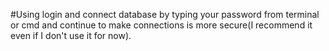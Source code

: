 <!-- #   API

## Starting SQL server
```powershell

docker run -e 'ACCEPT_EULA=Y' microsoft/mssql-server-linux -e 'MSSQL_SA_PASSWORD=password123' -p 1433:1433 -v sqlvolume:/var/opt/mssql  -d --rm --name mssql mcr.microsoft.com/mssql/server:2022-latest 
```

## Setting the connection string to secret manager
```powershell
dotnet user-secrets set 'ConnectionStrings:DefaultConnection' 'Server=localhost; Database=dotnet-steps ;User Id=sa; Password=password123; Trusted_Connection=false; TrustServerCertificate=true;'
``` -->
#Using login and connect database by typing your password from terminal or cmd and continue to make connections is more secure(I recommend it even if I don't use it for now).
